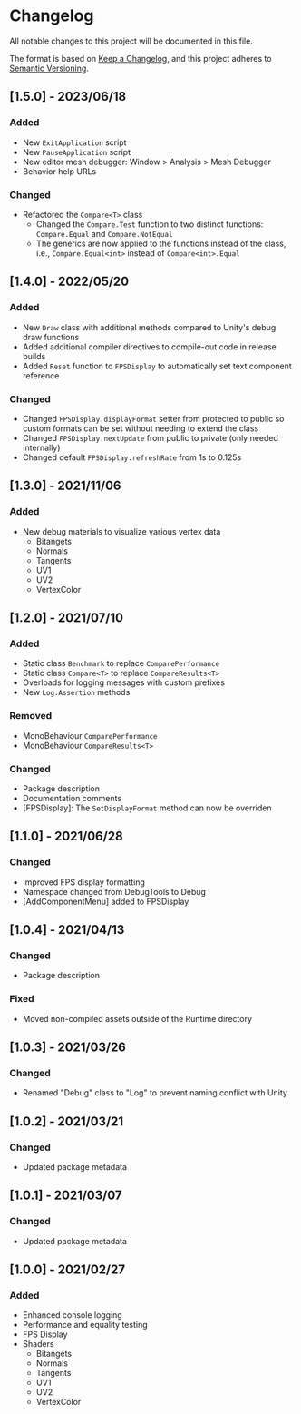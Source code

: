 # Changelog

All notable changes to this project will be documented in this file.

The format is based on [Keep a Changelog](https://keepachangelog.com/en/1.0.0/),
and this project adheres to [Semantic Versioning](https://semver.org/spec/v2.0.0.html).

## [1.5.0] - 2023/06/18

### Added

- New `ExitApplication` script
- New `PauseApplication` script
- New editor mesh debugger: Window > Analysis > Mesh Debugger
- Behavior help URLs

### Changed

- Refactored the `Compare<T>` class
  - Changed the `Compare.Test` function to two distinct functions: `Compare.Equal` and `Compare.NotEqual`
  - The generics are now applied to the functions instead of the class, i.e., `Compare.Equal<int>` instead of `Compare<int>.Equal`

## [1.4.0] - 2022/05/20

### Added

- New `Draw` class with additional methods compared to Unity's debug draw functions
- Added additional compiler directives to compile-out code in release builds
- Added `Reset` function to `FPSDisplay` to automatically set text component reference

### Changed

- Changed `FPSDisplay.displayFormat` setter from protected to public so custom formats can be set without needing to extend the class
- Changed `FPSDisplay.nextUpdate` from public to private (only needed internally)
- Changed default `FPSDisplay.refreshRate` from 1s to 0.125s

## [1.3.0] - 2021/11/06

### Added

- New debug materials to visualize various vertex data
  - Bitangets
  - Normals
  - Tangents
  - UV1
  - UV2
  - VertexColor

## [1.2.0] - 2021/07/10

### Added

- Static class `Benchmark` to replace `ComparePerformance`
- Static class `Compare<T>` to replace `CompareResults<T>`
- Overloads for logging messages with custom prefixes
- New `Log.Assertion` methods

### Removed

- MonoBehaviour `ComparePerformance`
- MonoBehaviour `CompareResults<T>`

### Changed

- Package description
- Documentation comments
- [FPSDisplay]: The `SetDisplayFormat` method can now be overriden

## [1.1.0] - 2021/06/28

### Changed

- Improved FPS display formatting
- Namespace changed from DebugTools to Debug
- [AddComponentMenu] added to FPSDisplay

## [1.0.4] - 2021/04/13

### Changed

- Package description

### Fixed

- Moved non-compiled assets outside of the Runtime directory

## [1.0.3] - 2021/03/26

### Changed

- Renamed "Debug" class to "Log" to prevent naming conflict with Unity

## [1.0.2] - 2021/03/21

### Changed

- Updated package metadata

## [1.0.1] - 2021/03/07

### Changed

- Updated package metadata

## [1.0.0] - 2021/02/27

### Added

- Enhanced console logging
- Performance and equality testing
- FPS Display
- Shaders
  - Bitangets
  - Normals
  - Tangents
  - UV1
  - UV2
  - VertexColor
